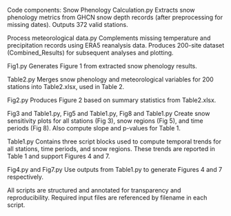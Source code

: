 Code components:
Snow Phenology Calculation.py
Extracts snow phenology metrics from GHCN snow depth records (after preprocessing for missing dates). Outputs 372 valid stations.

Process meteorological data.py
Complements missing temperature and precipitation records using ERA5 reanalysis data. Produces 200-site dataset (Combined_Results) for subsequent analyses and plotting.

Fig1.py
Generates Figure 1 from extracted snow phenology results.

Table2.py
Merges snow phenology and meteorological variables for 200 stations into Table2.xlsx, used in Table 2.

Fig2.py
Produces Figure 2 based on summary statistics from Table2.xlsx.

Fig3 and Table1.py, Fig5 and Table1.py, Fig8 and Table1.py
Create snow sensitivity plots for all stations (Fig 3), snow regions (Fig 5), and time periods (Fig 8). Also compute slope and p-values for Table 1.

Table1.py
Contains three script blocks used to compute temporal trends for all stations, time periods, and snow regions. These trends are reported in Table 1 and support Figures 4 and 7.

Fig4.py and Fig7.py
Use outputs from Table1.py to generate Figures 4 and 7 respectively.

All scripts are structured and annotated for transparency and reproducibility. Required input files are referenced by filename in each script.
